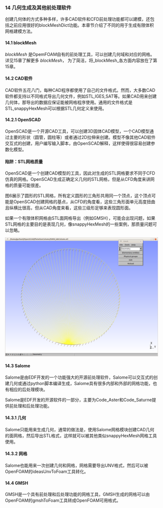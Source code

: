 ### 14 几何生成及其他前处理软件
创建几何体的方式多种多样，许多CAD软件和CFD前处理功能都可以建模，还包括之前应用很好的blockMeshDict功能。本章节介绍了不同的用于生成有限体积网格建模方法。

#### 14.1 blockMesh

 _blockMesh_ 是OpemFOAM自有的前处理工具，可以创建几何域和对应的网格。详见15章了解更多 _blockMesh_， 为了简洁，将_blockMesh_各方面内容放在了第15章。

#### 14.2 CAD软件

CAD软件五花八门，每种CAD程序都使用了自己的文件格式。然而，大多数CAD软件都支持以不同格式导出几何文件，例如STL,IGES,SAT等。如果CAD用来创建几何体，那导出的数据应保证能被网格程序使用。通用的文件格式是STL,snappyHexMesh可以根据STL几何定义来使用。

#### 14.2.1 OpenSCAD

OpenSCAD是一个开源CAD工具，可以创建3D固体CAD模型，一个CAD模型通过主要的形状（圆管，圆柱等）或者通过2D拉伸来创建。模型不像其他CAD软件交互式的创建，用户编写输入脚本，由OpenSCAD解释，这样使得很容易创建参数化模型。

#### 陷阱：STL网格质量

OpenSCAD是一个创建CAD模型的工具，因此对生成的STL网格要求不同于CFD仿真的网格。OpenSCAD生成正确定义几何的STL网格，但是从CFD角度来讲网格的质量可能很差。

图6展示了圆形的STL网格，所有定义圆形的三角形共用同一个顶点，这个顶点可能是OpenSCAD创建网格的基点，从CFD的角度看，这些三角形面单元高度扭曲且纵横比很高，但从CAD角度来看，这些三级形足够来表现圆形面。

如果一个有限体积网格由STL面网格导出（例如GMSH），可能会出现问题，如果STL网格的主要目的是表现几何，像snappyHexMesh的一些案例，那质量问题可以忽略。

![OpenSCAD生成的STL圆面网格](images/5.PNG)

#### 14.3 Salome

Salome是由EDF开发的一个功能强大的开源前处理软件，Salome可以交互式的创建几何或通过python脚本编译生成，Salome具有很多内部和外部的网格功能，也有相应的后处理模块。

Salome是EDF开发的开源软件的一部分，主要为Code_Aster和Code_Saturne提供前处理和后处理功能。

#### 14.3.1 几何

Salome只能用来生成几何，通常的做法是，使用Salome网格模块创建CAD几何的面网格，然后导出STL格式，这样就可以被其他类似snappyHexMesh网格工具使用。

#### 14.3.2 网格

Salome也能用来一次创建几何和网格，网格需要导出UNV格式，然后可以被OpenFOAM的ideasUnvToFoam工具转化。

#### 14.4 GMSH

GMSH是一个具有前处理和后处理功能的网格工具，GMSH生成的网格可以由OpenFOAM的gmshToFoam工具转成OpenFOAM可用格式。
